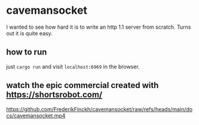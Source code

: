 # cavemansocket

I wanted to see how hard it is to write an http 1.1 server from scratch.
Turns out it is quite easy.

## how to run

just `cargo run` and visit `localhost:6969` in the browser.


## watch the epic commercial created with https://shortsrobot.com/

https://github.com/FrederikFinckh/cavemansocket/raw/refs/heads/main/docs/cavemansocket.mp4

